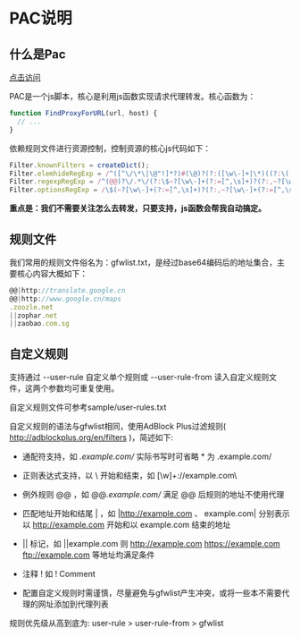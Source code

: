 # PAC说明

## 什么是Pac

[点击访问](https://developer.mozilla.org/zh-CN/docs/Web/HTTP/Proxy_servers_and_tunneling/Proxy_Auto-Configuration_PAC_file)

PAC是一个js脚本，核心是利用js函数实现请求代理转发。核心函数为：

```javascript
function FindProxyForURL(url, host) {
  // ...
}
```

依赖规则文件进行资源控制，控制资源的核心js代码如下：

```javascript
Filter.knownFilters = createDict();
Filter.elemhideRegExp = /^([^\/\*\|\@"!]*?)#(\@)?(?:([\w\-]+|\*)((?:\([\w\-]+(?:[$^*]?=[^\(\)"]*)?\))*)|#([^{}]+))$/;
Filter.regexpRegExp = /^(@@)?\/.*\/(?:\$~?[\w\-]+(?:=[^,\s]+)?(?:,~?[\w\-]+(?:=[^,\s]+)?)*)?$/;
Filter.optionsRegExp = /\$(~?[\w\-]+(?:=[^,\s]+)?(?:,~?[\w\-]+(?:=[^,\s]+)?)*)$/;
```

**重点是：我们不需要关注怎么去转发，只要支持，js函数会帮我自动搞定。**

## 规则文件
我们常用的规则文件俗名为：gfwlist.txt，是经过base64编码后的地址集合，主要核心内容大概如下：

```javascript
@@|http://translate.google.cn
@@|http://www.google.cn/maps
.zoozle.net
||zophar.net
||zaobao.com.sg
```

## 自定义规则
支持通过 --user-rule 自定义单个规则或 --user-rule-from 读入自定义规则文件，这两个参数均可重复使用。

自定义规则文件可参考sample/user-rules.txt

自定义规则的语法与gfwlist相同，使用AdBlock Plus过滤规则( http://adblockplus.org/en/filters )，简述如下:

- 通配符支持，如 *.example.com/* 实际书写时可省略 * 为 .example.com/
- 正则表达式支持，以 \ 开始和结束，如 \[\w]+:\/\/example.com\\
- 例外规则 @@ ，如 @@*.example.com/* 满足 @@ 后规则的地址不使用代理
- 匹配地址开始和结尾 | ，如 |http://example.com 、 example.com| 分别表示以 http://example.com 开始和以 example.com 结束的地址
- || 标记，如 ||example.com 则 http://example.com https://example.com ftp://example.com 等地址均满足条件
- 注释 ! 如 ! Comment

- 配置自定义规则时需谨慎，尽量避免与gfwlist产生冲突，或将一些本不需要代理的网址添加到代理列表

规则优先级从高到底为: user-rule > user-rule-from > gfwlist